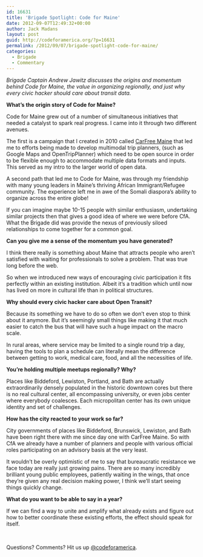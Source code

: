 ```yaml
---
id: 16631
title: 'Brigade Spotlight: Code for Maine'
date: 2012-09-07T12:49:32+00:00
author: Jack Madans
layout: post
guid: http://codeforamerica.org/?p=16631
permalink: /2012/09/07/brigade-spotlight-code-for-maine/
categories:
  - Brigade
  - Commentary
---
```

_Brigade Captain Andrew Jawitz discusses the origins and momentum behind Code for Maine, the value in organizing regionally, and just why every civic hacker should care about transit data._ 

**[<img class="alignleft size-medium wp-image-16632" title="jawitz_spotlight#2" src="http://codeforamerica.org/wp-content/uploads/2012/09/jawitz_spotlight2-300x290.png" alt="" />](http://codeforamerica.org/wp-content/uploads/2012/09/jawitz_spotlight2.png)What’s the origin story of Code for Maine?**

Code for Maine grew out of a number of simultaneous initiatives that needed a catalyst to spark real progress. I came into it through two different avenues.

The first is a campaign that I created in 2010 called [CarFree Maine](www.carfreemaine.org) that led me to efforts being made to develop multimodal trip planners, (such as Google Maps and OpenTripPlanner) which need to be open source in order to be flexible enough to accommodate multiple data formats and inputs. This served as my intro to the larger world of open data.

A second path that led me to Code for Maine, was through my friendship with many young leaders in Maine’s thriving African Immigrant/Refugee community. The experience left me in awe of the Somali diaspora’s ability to organize across the entire globe!

If you can imagine maybe 10-15 people with similar enthusiasm, undertaking similar projects then that gives a good idea of where we were before CfA. What the Brigade did was provide the nexus of previously siloed relationships to come together for a common goal.

**Can you give me a sense of the momentum you have generated?**

I think there really is something about Maine that attracts people who aren’t satisfied with waiting for professionals to solve a problem. That was true long before the web.

So when we introduced new ways of encouraging civic participation it fits perfectly within an existing institution. Albeit it’s a tradition which until now has lived on more in cultural life than in political structures.

**Why should every civic hacker care about Open Transit?**

Because its something we have to do so often we don’t even stop to think about it anymore. But it&#8217;s seemingly small things like making it that much easier to catch the bus that will have such a huge impact on the macro scale.

In rural areas, where service may be limited to a single round trip a day, having the tools to plan a schedule can literally mean the difference between getting to work, medical care, food, and all the necessities of life.

**You&#8217;re holding multiple meetups regionally? Why?**

Places like Biddeford, Lewiston, Portland, and Bath are actually extraordinarily densely populated in the historic downtown cores but there is no real cultural center, all encompassing university, or even jobs center where everybody coalesces. Each micropolitan center has its own unique identity and set of challenges.

**How has the city reacted to your work so far?**

City governments of places like Biddeford, Brunswick, Lewiston, and Bath have been right there with me since day one with CarFree Maine. So with CfA we already have a number of planners and people with various official roles participating on an advisory basis at the very least.

It wouldn’t be overly optimistic of me to say that bureaucratic resistance we face today are really just growing pains. There are so many incredibly brilliant young public employees, patiently waiting in the wings, that once they’re given any real decision making power, I think we’ll start seeing things quickly change.

**What do you want to be able to say in a year?**

If we can find a way to unite and amplify what already exists and figure out how to better coordinate these existing efforts, the effect should speak for itself.

&nbsp;

Questions? Comments? Hit us up <a href="http://twitter.com/codeforamerica" target="_blank">@codeforamerica</a>.